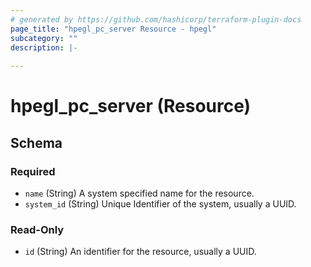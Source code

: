 ```yaml
---
# generated by https://github.com/hashicorp/terraform-plugin-docs
page_title: "hpegl_pc_server Resource - hpegl"
subcategory: ""
description: |-
  
---
```


# hpegl_pc_server (Resource)





<!-- schema generated by tfplugindocs -->
## Schema

### Required

- `name` (String) A system specified name for the resource.
- `system_id` (String) Unique Identifier of the system, usually a UUID.

### Read-Only

- `id` (String) An identifier for the resource, usually a UUID.
